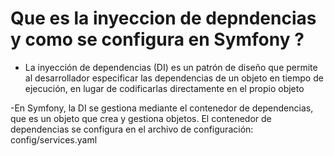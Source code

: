 # Que es la inyeccion de depndencias y como se configura en Symfony ?

- La inyección de dependencias (DI) es un patrón de diseño que permite al desarrollador especificar las dependencias de un objeto en tiempo de ejecución, en lugar de codificarlas directamente en el propio objeto

-En Symfony, la DI se gestiona mediante el contenedor de dependencias, que es un objeto que crea y gestiona objetos. El contenedor de dependencias se configura en el archivo de configuración: config/services.yaml
